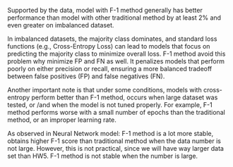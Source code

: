 Supported by the data, model with F-1 method generally has better performance than model with other traditional method by at least 2% and even greater on imbalanced dataset. 

In imbalanced datasets, the majority class dominates, and standard loss functions (e.g., Cross-Entropy Loss) can lead to models that focus on predicting the majority class to minimize overall loss. F-1 method avoid this problem why minimize FP and FN as well. It penalizes models that perform poorly on either precision or recall, ensuring a more balanced tradeoff between false positives (FP) and false negatives (FN).

Another important note is that under some conditions, models with cross-entropy perform better than F-1 method, occurs when large dataset was tested, or /and when the model is not tuned properly. For example, F-1 method performs worse with a small number of epochs than the traditional method, or an improper learning rate.

As observed in Neural Network model: F-1 method is a lot more stable, obtains higher F-1 score than traditional method when the data number is not large. However, this is not practical, since we will have way larger data set than HW5. F-1 method is not stable when the number is large.
